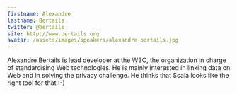```yaml
---
firstname: Alexandre
lastname: Bertails
twitter: @bertails
site: http://www.bertails.org
avatar: /assets/images/speakers/alexandre-bertails.jpg
---
```


Alexandre Bertails is lead developer at the W3C, the organization in charge of standardising Web technologies. He is mainly interested in linking data on Web and in solving the privacy challenge. He thinks that Scala looks like the right tool for that :-)
